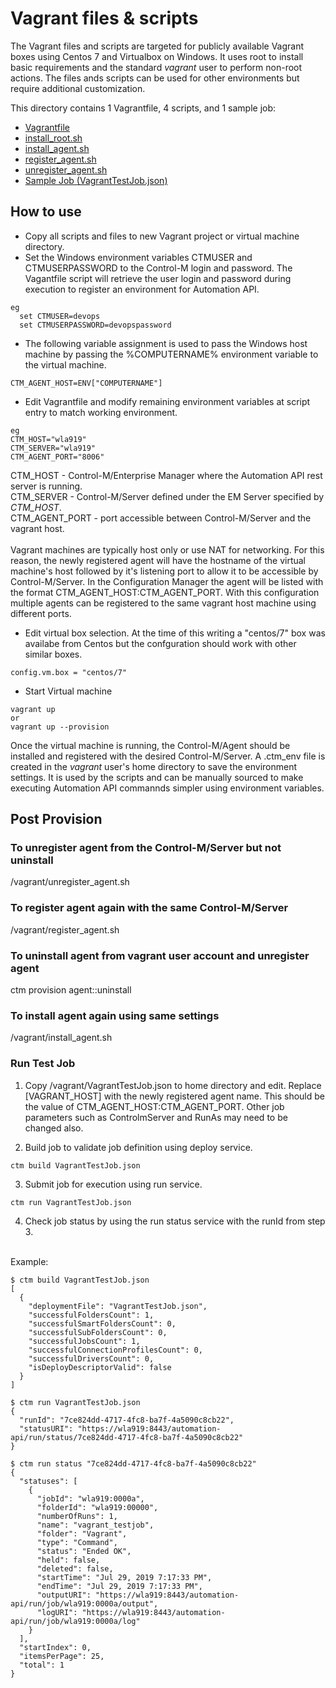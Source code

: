 # Vagrant files & scripts

The Vagrant files and scripts are targeted for publicly available Vagrant boxes using Centos 7 and Virtualbox on Windows.  It uses root to install basic requirements
and the standard *vagrant* user to perform non-root actions.  The files ands scripts can be used for other environments but require additional customization.

This directory contains 1 Vagrantfile, 4 scripts, and 1 sample job:
* [Vagrantfile](./Vagrantfile)
* [install_root.sh](./install_root.sh)
* [install_agent.sh](./install_agent.sh)
* [register_agent.sh](./register_agent.sh)
* [unregister_agent.sh](./unregister_agent.sh)
* [Sample Job (VagrantTestJob.json)](./VagrantTestJob.json)


## How to use
* Copy all scripts and files to new Vagrant project or virtual machine directory.
* Set the Windows environment variables CTMUSER and CTMUSERPASSWORD to the Control-M login and password.  The Vagantfile script will retrieve the user login and password 
during execution to register an environment for Automation API.
```
eg
  set CTMUSER=devops
  set CTMUSERPASSWORD=devopspassword
```
* The following variable assignment is used to pass the Windows host machine by passing the %COMPUTERNAME% environment variable to the virtual machine.
```
CTM_AGENT_HOST=ENV["COMPUTERNAME"]
```
* Edit Vagrantfile and modify remaining environment variables at script entry to match working environment.
```
eg
CTM_HOST="wla919"
CTM_SERVER="wla919"
CTM_AGENT_PORT="8006" 
```
CTM_HOST  - Control-M/Enterprise Manager where the Automation API rest server is running.<br>
CTM_SERVER - Control-M/Server defined under the EM Server specified by *CTM_HOST*.<br>
CTM_AGENT_PORT - port accessible between Control-M/Server and the vagrant host.<br>
<br>
Vagrant machines are typically host only or use NAT for networking.  For this reason, the newly registered agent will have the hostname of the virtual machine's host 
followed by it's listening port to allow it to be accessible by Control-M/Server.  In the Configuration Manager the agent will be listed with the format 
CTM_AGENT_HOST:CTM_AGENT_PORT.  With this configuration multiple agents can be registered to the same vagrant host machine using different ports.



* Edit virtual box selection.  At the time of this writing a "centos/7" box was availabe from Centos but the confguration should work with other similar boxes.
```
config.vm.box = "centos/7"
```


* Start Virtual machine
```
vagrant up
or
vagrant up --provision
```

Once the virtual machine is running, the Control-M/Agent should be installed and registered with the desired Control-M/Server.
 A .ctm_env file is created in the *vagrant* user's home directory to save the environment settings.  It is used by the scripts and can be manually sourced
to make executing Automation API commannds simpler using environment variables.

## Post Provision

### To unregister agent from the Control-M/Server but not uninstall
/vagrant/unregister_agent.sh

### To register agent again with the same Control-M/Server
/vagrant/register_agent.sh

### To uninstall agent from vagrant user account and unregister agent
ctm provision agent::uninstall

### To install agent again using same settings
/vagrant/install_agent.sh

### Run Test Job
1. Copy /vagrant/VagrantTestJob.json to home directory and edit.  Replace [VAGRANT_HOST] with the newly registered agent name.  This should be the value of CTM_AGENT_HOST:CTM_AGENT_PORT.
Other job parameters such as ControlmServer and RunAs may need to be changed also.

2. Build job to validate job definition using deploy service.
```
ctm build VagrantTestJob.json
```
3. Submit job for execution  using run service.
```
ctm run VagrantTestJob.json
```
4. Check job status by using the run status service with the runId from step 3.<br><br>

Example:
```
$ ctm build VagrantTestJob.json
[
  {
    "deploymentFile": "VagrantTestJob.json",
    "successfulFoldersCount": 1,
    "successfulSmartFoldersCount": 0,
    "successfulSubFoldersCount": 0,
    "successfulJobsCount": 1,
    "successfulConnectionProfilesCount": 0,
    "successfulDriversCount": 0,
    "isDeployDescriptorValid": false
  }
]

$ ctm run VagrantTestJob.json
{
  "runId": "7ce824dd-4717-4fc8-ba7f-4a5090c8cb22",
  "statusURI": "https://wla919:8443/automation-api/run/status/7ce824dd-4717-4fc8-ba7f-4a5090c8cb22"
}

$ ctm run status "7ce824dd-4717-4fc8-ba7f-4a5090c8cb22"
{
  "statuses": [
    {
      "jobId": "wla919:0000a",
      "folderId": "wla919:00000",
      "numberOfRuns": 1,
      "name": "vagrant_testjob",
      "folder": "Vagrant",
      "type": "Command",
      "status": "Ended OK",
      "held": false,
      "deleted": false,
      "startTime": "Jul 29, 2019 7:17:33 PM",
      "endTime": "Jul 29, 2019 7:17:33 PM",
      "outputURI": "https://wla919:8443/automation-api/run/job/wla919:0000a/output",
      "logURI": "https://wla919:8443/automation-api/run/job/wla919:0000a/log"
    }
  ],
  "startIndex": 0,
  "itemsPerPage": 25,
  "total": 1
}
```

